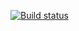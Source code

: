 [![Build status](https://ci.appveyor.com/api/projects/status/fl1tui75i49ok77m?svg=true)](https://ci.appveyor.com/project/mashakulina/card-delivery-order)
